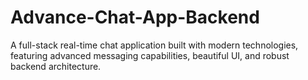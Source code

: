 # Advance-Chat-App-Backend
A full-stack real-time chat application built with modern technologies, featuring advanced messaging capabilities, beautiful UI, and robust backend architecture.
